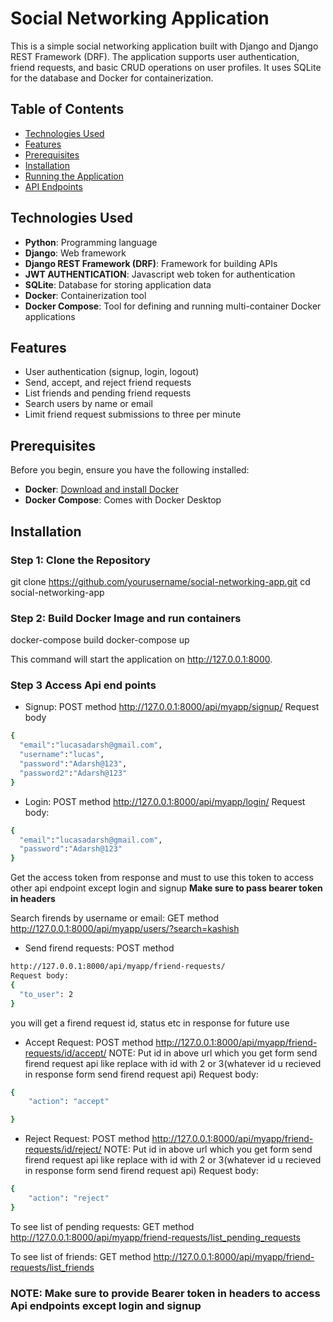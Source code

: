 # Social Networking Application

This is a simple social networking application built with Django and Django REST Framework (DRF). The application supports user authentication, friend requests, and basic CRUD operations on user profiles. It uses SQLite for the database and Docker for containerization.

## Table of Contents

- [Technologies Used](#technologies-used)
- [Features](#features)
- [Prerequisites](#prerequisites)
- [Installation](#installation)
- [Running the Application](#running-the-application)
- [API Endpoints](#api-endpoints)

## Technologies Used

- **Python**: Programming language
- **Django**: Web framework
- **Django REST Framework (DRF)**: Framework for building APIs
- **JWT AUTHENTICATION**: Javascript web token for authentication
- **SQLite**: Database for storing application data
- **Docker**: Containerization tool
- **Docker Compose**: Tool for defining and running multi-container Docker applications

## Features

- User authentication (signup, login, logout)
- Send, accept, and reject friend requests
- List friends and pending friend requests
- Search users by name or email
- Limit friend request submissions to three per minute

## Prerequisites

Before you begin, ensure you have the following installed:

- **Docker**: [Download and install Docker](https://www.docker.com/products/docker-desktop)
- **Docker Compose**: Comes with Docker Desktop

## Installation

### Step 1: Clone the Repository

git clone https://github.com/yourusername/social-networking-app.git
cd social-networking-app

### Step 2: Build Docker Image and run containers

docker-compose build
docker-compose up

This command will start the application on http://127.0.0.1:8000.

### Step 3 Access Api end points
- Signup:
POST method
http://127.0.0.1:8000/api/myapp/signup/
Request body
```bash
{
  "email":"lucasadarsh@gmail.com",
  "username":"lucas",
  "password":"Adarsh@123",
  "password2":"Adarsh@123"
}
```
- Login:
POST method
http://127.0.0.1:8000/api/myapp/login/
Request body:
```bash
{
  "email":"lucasadarsh@gmail.com",
  "password":"Adarsh@123"
}
```
Get the access token from response and must to use this token to access other api endpoint except login and signup
**Make sure to pass bearer token in headers**

Search firends by username or email:
GET method
http://127.0.0.1:8000/api/myapp/users/?search=kashish

- Send firend requests:
POST method
```bash
http://127.0.0.1:8000/api/myapp/friend-requests/
Request body:
{
  "to_user": 2
}
```
you will get a firend request id, status etc in response for future use

- Accept Request:
POST method
http://127.0.0.1:8000/api/myapp/friend-requests/id/accept/
NOTE: Put id in above url which you get form send firend request api like replace with id with 2 or 3(whatever id u recieved in response form send firend request api)
Request body:
```bash
{
    "action": "accept"

}
```

- Reject Request:
POST method
http://127.0.0.1:8000/api/myapp/friend-requests/id/reject/
NOTE: Put id in above url which you get form send firend request api like replace with id with 2 or 3(whatever id u recieved in response form send firend request api)
Request body:
```bash
{
    "action": "reject"
}
```

To see list of pending requests:
GET method
http://127.0.0.1:8000/api/myapp/friend-requests/list_pending_requests

To see list of friends:
GET method
http://127.0.0.1:8000/api/myapp/friend-requests/list_friends

### NOTE: Make sure to provide Bearer token in headers to access Api endpoints except login and signup


